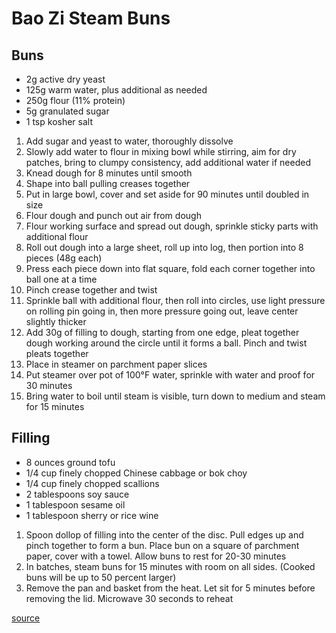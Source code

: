 # Bao Zi Steam Buns

## Buns

* 2g active dry yeast
* 125g warm water, plus additional as needed
* 250g flour (11% protein)
* 5g granulated sugar
* 1 tsp kosher salt

1. Add sugar and yeast to water, thoroughly dissolve
1. Slowly add water to flour in mixing bowl while stirring, aim for dry patches, bring to clumpy consistency, add additional water if needed
1. Knead dough for 8 minutes until smooth
1. Shape into ball pulling creases together
1. Put in large bowl, cover and set aside for 90 minutes until doubled in size
1. Flour dough and punch out air from dough
1. Flour working surface and spread out dough, sprinkle sticky parts with additional flour
1. Roll out dough into a large sheet, roll up into log, then portion into 8 pieces (48g each)
1. Press each piece down into flat square, fold each corner together into ball one at a time
1. Pinch crease together and twist
1. Sprinkle ball with additional flour, then roll into circles, use light pressure on rolling pin going in, then more pressure going out, leave center slightly thicker
1. Add 30g of filling to dough, starting from one edge, pleat together dough working around the circle until it forms a ball. Pinch and twist pleats together
1. Place in steamer on parchment paper slices
1. Put steamer over pot of 100°F water, sprinkle with water and proof for 30 minutes
1. Bring water to boil until steam is visible, turn down to medium and steam for 15 minutes

## Filling

* 8 ounces ground tofu
* 1/4 cup finely chopped Chinese cabbage or bok choy
* 1/4 cup finely chopped scallions
* 2 tablespoons soy sauce
* 1 tablespoon sesame oil
* 1 tablespoon sherry or rice wine

1. Spoon dollop of filling into the center of the disc. Pull edges up and pinch together to form a bun. Place bun on a square of parchment paper, cover with a towel. Allow buns to rest for 20-30 minutes
1. In batches, steam buns for 15 minutes with room on all sides. (Cooked buns will be up to 50 percent larger)
1. Remove the pan and basket from the heat. Let sit for 5 minutes before removing the lid. Microwave 30 seconds to reheat



[source](https://www.youtube.com/watch?v=lGr3H7XVmng)
